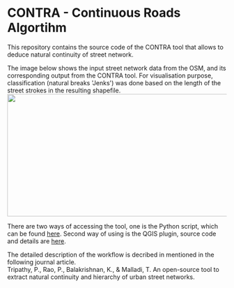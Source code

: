 # CONTRA - Continuous Roads Algortihm
This repository contains the source code of the CONTRA tool that allows to deduce natural continuity of street network.<br/>

The image below shows the input street network data from the OSM, and its corresponding output from the CONTRA tool. For visualisation purpose, classification (natural breaks 'Jenks') was done based on the length of the street strokes in the resulting shapefile.<br/>
<img src="Images/InputOutput.png" height="280" width="600">

There are two ways of accessing the tool, one is the Python script, which can be found [here](/PythonTool). Second way of using is the QGIS plugin, source code and details are [here](/QGISplugin).

The detailed description of the workflow is decribed in mentioned in the following journal article.<br/>
Tripathy, P., Rao, P., Balakrishnan, K., & Malladi, T. An open-source tool to extract natural continuity and hierarchy of urban street networks.

